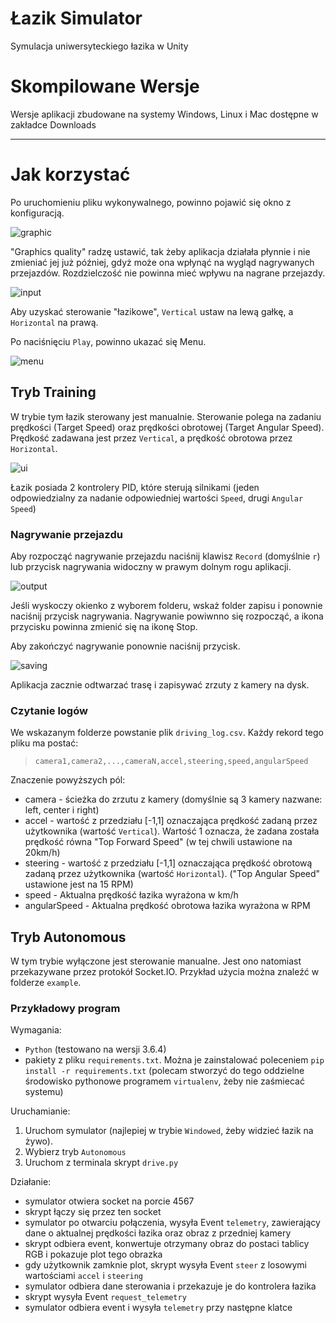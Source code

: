 Łazik Simulator
===============

Symulacja uniwersyteckiego łazika w Unity

# Skompilowane Wersje

Wersje aplikacji zbudowane na systemy Windows, Linux i Mac dostępne w zakładce Downloads

***

# Jak korzystać

Po uruchomieniu pliku wykonywalnego, powinno pojawić się okno z konfiguracją.

![graphic](pictures/player_graphics.png)

"Graphics quality" radzę ustawić, tak żeby aplikacja działała płynnie i nie zmieniać jej już później, gdyż może ona wpłynąć na wygląd nagrywanych przejazdów. Rozdzielczość nie powinna mieć wpływu na nagrane przejazdy.

![input](pictures/player_input.png)

Aby uzyskać sterowanie "łazikowe", `Vertical` ustaw na lewą gałkę, a `Horizontal` na prawą.

Po naciśnięciu `Play`, powinno ukazać się Menu.

![menu](pictures/menu.png)

## Tryb Training

W trybie tym łazik sterowany jest manualnie. Sterowanie polega na zadaniu prędkości (Target Speed) oraz prędkości obrotowej (Target Angular Speed). Prędkość zadawana jest przez `Vertical`, a prędkość obrotowa przez `Horizontal`.

![ui](pictures/ui.png)

Łazik posiada 2 kontrolery PID, które sterują silnikami (jeden odpowiedzialny za nadanie odpowiedniej wartości `Speed`, drugi `Angular Speed`)

### Nagrywanie przejazdu

Aby rozpocząć nagrywanie przejazdu naciśnij klawisz `Record` (domyślnie `r`) lub przycisk nagrywania widoczny w prawym dolnym rogu aplikacji.

![output](pictures/output.png)

Jeśli wyskoczy okienko z wyborem folderu, wskaż folder zapisu i ponownie naciśnij przycisk nagrywania. Nagrywanie powiwnno się rozpocząć, a ikona przycisku powinna zmienić się na ikonę Stop.

Aby zakończyć nagrywanie ponownie naciśnij przycisk. 

![saving](pictures/saving.png)

Aplikacja zacznie odtwarzać trasę i zapisywać zrzuty z kamery na dysk.

### Czytanie logów

We wskazanym folderze powstanie plik `driving_log.csv`. Każdy rekord tego pliku ma postać:

>`camera1,camera2,...,cameraN,accel,steering,speed,angularSpeed`

Znaczenie powyższych pól:

* camera - ścieżka do zrzutu z kamery (domyślnie są 3 kamery nazwane: left, center i right)
* accel - wartość z przedziału [-1,1] oznaczająca prędkość zadaną przez użytkownika (wartość `Vertical`). Wartość 1 oznacza, że zadana została prędkość równa "Top Forward Speed" (w tej chwili ustawione na 20km/h)
* steering - wartość z przedziału [-1,1] oznaczająca prędkość obrotową zadaną przez użytkownika (wartość `Horizontal`). ("Top Angular Speed" ustawione jest na 15 RPM)
* speed - Aktualna prędkość łazika wyrażona w km/h
* angularSpeed - Aktualna prędkość obrotowa łazika wyrażona w RPM

## Tryb Autonomous

W tym trybie wyłączone jest sterowanie manualne. Jest ono natomiast przekazywane przez protokół Socket.IO. Przykład użycia można znaleźć w folderze `example`.

### Przykładowy program

Wymagania:

* `Python` (testowano na wersji 3.6.4)
* pakiety z pliku `requirements.txt`. Można je zainstalować poleceniem `pip install -r requirements.txt` (polecam stworzyć do tego oddzielne środowisko pythonowe programem `virtualenv`, żeby nie zaśmiecać systemu)

Uruchamianie:

1. Uruchom symulator (najlepiej w trybie `Windowed`, żeby widzieć łazik na żywo).
2. Wybierz tryb `Autonomous`
2. Uruchom z terminala skrypt `drive.py`


Działanie:

* symulator otwiera socket na porcie 4567
* skrypt łączy się przez ten socket
* symulator po otwarciu połączenia, wysyła Event `telemetry`, zawierający dane o aktualnej prędkości łazika oraz obraz z przedniej kamery
* skrypt odbiera event, konwertuje otrzymany obraz do postaci tablicy RGB i pokazuje plot tego obrazka
* gdy użytkownik zamknie plot, skrypt wysyła Event `steer` z losowymi wartościami `accel` i `steering`
* symulator odbiera dane sterowania i przekazuje je do kontrolera łazika
* skrypt wysyła Event `request_telemetry`
* symulator odbiera event i wysyła `telemetry` przy następne klatce